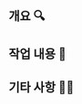 ## 개요 🔍

<!--
- close #이슈 번호
- 목표 및 요약 내용
-->

## 작업 내용 📝

<!--
- 세부 작업 내용
-->

## 기타 사항 🙋‍♂️

<!--
- PR에 대한 추가 설명
- 작업하면서 고민이 되었던 부분
- 리뷰어들에게 전달할 내용
- 참고한 링크 및 자료
-->
